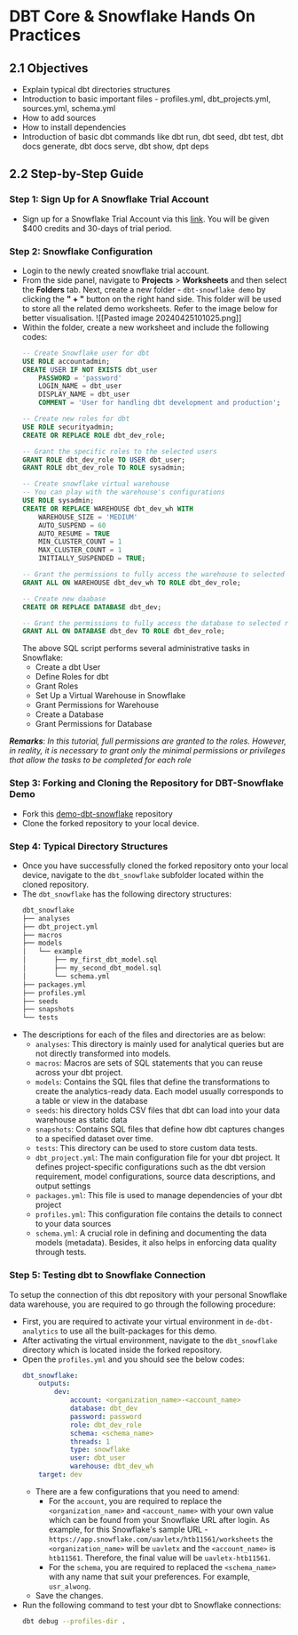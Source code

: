 # DBT Core & Snowflake Hands On Practices
## 2.1 Objectives
- Explain typical dbt directories structures
- Introduction to basic important files - profiles.yml, dbt_projects.yml, sources.yml, schema.yml
- How to add sources
- How to install dependencies
- Introduction of basic dbt commands like dbt run, dbt seed, dbt test, dbt docs generate, dbt docs serve, dbt show, dpt deps

## 2.2 Step-by-Step Guide
### Step 1: Sign Up for A Snowflake Trial Account
- Sign up for a Snowflake Trial Account via this [link](https://signup.snowflake.com/?utm_source=google&utm_medium=paidsearch&utm_campaign=ap-my-en-brand-productlogin-phrase&utm_content=go-rsa-evg-ss-free-trial&utm_term=c-g-snowflake%20net-p&_bt=591349680859&_bk=snowflake%20net&_bm=p&_bn=g&_bg=125204664862&gclsrc=aw.ds&gad_source=1&gclid=CjwKCAjw26KxBhBDEiwAu6KXt_n7Nh_Nk3mNBafetMGMnA7EnMRppqV-NdFloy2IZMjDWmDobW4CIRoCCtQQAvD_BwE). You will be given $400 credits and 30-days of trial period.

### Step 2: Snowflake Configuration
- Login to the newly created snowflake trial account.
- From the side panel, navigate to **Projects** > **Worksheets** and then select the **Folders** tab. Next, create a new folder - `dbt-snowflake demo` by clicking the **" + "** button on the right hand side. This folder will be used to store all the related demo worksheets. Refer to the image below for better visualisation. ![[Pasted image 20240425101025.png]]
- Within the folder, create a new worksheet and include the following codes:
	```sql
	-- Create Snowflake user for dbt
	USE ROLE accountadmin;
	CREATE USER IF NOT EXISTS dbt_user
	    PASSWORD = 'password'
	    LOGIN_NAME = dbt_user
	    DISPLAY_NAME = dbt_user
	    COMMENT = 'User for handling dbt development and production';
	
	-- Create new roles for dbt
	USE ROLE securityadmin;
	CREATE OR REPLACE ROLE dbt_dev_role;
	
	-- Grant the specific roles to the selected users
	GRANT ROLE dbt_dev_role TO USER dbt_user;
	GRANT ROLE dbt_dev_role TO ROLE sysadmin;
	
	-- Create snowflake virtual warehouse
	-- You can play with the warehouse's configurations
	USE ROLE sysadmin;
	CREATE OR REPLACE WAREHOUSE dbt_dev_wh WITH
	    WAREHOUSE_SIZE = 'MEDIUM'
	    AUTO_SUSPEND = 60
	    AUTO_RESUME = TRUE
	    MIN_CLUSTER_COUNT = 1
	    MAX_CLUSTER_COUNT = 1
	    INITIALLY_SUSPENDED = TRUE;
	
	-- Grant the permissions to fully access the warehouse to selected role
	GRANT ALL ON WAREHOUSE dbt_dev_wh TO ROLE dbt_dev_role;
	
	-- Create new daabase
	CREATE OR REPLACE DATABASE dbt_dev;
	
	-- Grant the permissions to fully access the database to selected role
	GRANT ALL ON DATABASE dbt_dev TO ROLE dbt_dev_role;
	```
	The above SQL script performs several administrative tasks in Snowflake:
	- Create a dbt User
	- Define Roles for dbt
	- Grant Roles
	- Set Up a Virtual Warehouse in Snowflake
	- Grant Permissions for Warehouse
	- Create a Database
	- Grant Permissions for Database

_**Remarks**_: _In this tutorial, full permissions are granted to the roles. However, in reality, it is necessary to grant only the minimal permissions or privileges that allow the tasks to be completed for each role_

### Step 3: Forking and Cloning the Repository for DBT-Snowflake Demo
- Fork this [demo-dbt-snowflake](https://github.com/jhwong97/demo-dbt-snowflake/tree/main/dbt_snowflake) repository
- Clone the forked repository to your local device.

### Step 4: Typical Directory Structures
- Once you have successfully cloned the forked repository onto your local device, navigate to the `dbt_snowflake` subfolder located within the cloned repository.
- The `dbt_snowflake` has the following directory structures:
	```cmd
	dbt_snowflake
	├── analyses
	├── dbt_project.yml
	├── macros
	├── models
	│   └── example
	│       ├── my_first_dbt_model.sql
	│       ├── my_second_dbt_model.sql
	│       └── schema.yml
	├── packages.yml
	├── profiles.yml
	├── seeds
	├── snapshots
	└── tests
	```
- The descriptions for each of the files and directories are as below:
	- `analyses`: This directory is mainly used for analytical queries but are not directly transformed into models.
	- `macros`: Macros are sets of SQL statements that you can reuse across your dbt project.
	- `models`: Contains the SQL files that define the transformations to create the analytics-ready data. Each model usually corresponds to a table or view in the database
	- `seeds`: his directory holds CSV files that dbt can load into your data warehouse as static data
	- `snapshots`: Contains SQL files that define how dbt captures changes to a specified dataset over time.
	- `tests`: This directory can be used to store custom data tests.
	- `dbt_project.yml`: The main configuration file for your dbt project. It defines project-specific configurations such as the dbt version requirement, model configurations, source data descriptions, and output settings
	- `packages.yml`: This file is used to manage dependencies of your dbt project
	- `profiles.yml`: This configuration file contains the details to connect to your data sources
	- `schema.yml`: A crucial role in defining and documenting the data models (metadata). Besides, it also helps in enforcing data quality through tests.

### Step 5: Testing dbt to Snowflake Connection
To setup the connection of this dbt repository with your personal Snowflake data warehouse, you are required to go through the following procedure:
- First, you are required to activate your virtual environment in `de-dbt-analytics` to use all the built-packages for this demo.
- After activating the virtual environment, navigate to the `dbt_snowflake` directory which is located inside the forked repository.
- Open the `profiles.yml` and you should see the below codes:
	```yml
	dbt_snowflake:
		outputs:
			dev:
				account: <organization_name>-<account_name>
				database: dbt_dev
				password: password
				role: dbt_dev_role
				schema: <schema_name>
				threads: 1
				type: snowflake
				user: dbt_user
				warehouse: dbt_dev_wh
		target: dev
	```
	- There are a few configurations that you need to amend:
		- For the `account`, you are required to replace the `<organization_name>` and `<account_name>` with your own value which can be found from your Snowflake URL after login. As example, for this Snowflake's sample URL - `https://app.snowflake.com/uavletx/htb11561/worksheets` the `<organization_name>` will be `uavletx` and the `<account_name>` is `htb11561`. Therefore, the final value will be `uavletx-htb11561`.
		- For the `schema`, you are required to replaced the `<schema_name>` with any name that suit your preferences. For example, `usr_alwong`.
	- Save the changes.
- Run the following command to test your dbt to Snowflake connections:
	```bash
	dbt debug --profiles-dir .
	```